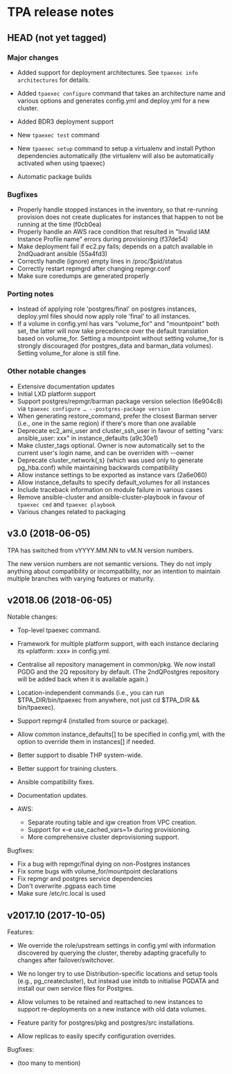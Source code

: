 # TPA release notes

## HEAD (not yet tagged)

### Major changes

- Added support for deployment architectures.
  See ``tpaexec info architectures`` for details.

- Added ``tpaexec configure`` command that takes an architecture
  name and various options and generates config.yml and deploy.yml for
  a new cluster.

- Added BDR3 deployment support

- New ``tpaexec test`` command

- New ``tpaexec setup`` command to setup a virtualenv and install Python
  dependencies automatically (the virtualenv will also be automatically
  activated when using tpaexec)

- Automatic package builds

### Bugfixes

- Properly handle stopped instances in the inventory, so that re-running
  provision does not create duplicates for instances that happen to not
  be running at the time (f0cb0ea)
- Properly handle an AWS race condition that resulted in "Invalid IAM
  Instance Profile name" errors during provisioning (f37de54)
- Make deployment fail if ec2.py fails; depends on a patch available in
  2ndQuadrant ansible (55a4fd3)
- Correctly handle (ignore) empty lines in /proc/$pid/status
- Correctly restart repmgrd after changing repmgr.conf
- Make sure coredumps are generated properly

### Porting notes

- Instead of applying role 'postgres/final' on postgres instances,
  deploy.yml files should now apply role 'final' to all instances.
- If a volume in config.yml has vars "volume_for" and "mountpoint" both
  set, the latter will now take precedence over the default translation
  based on volume_for. Setting a mountpoint without setting volume_for
  is strongly discouraged (for postgres_data and barman_data volumes).
  Setting volume_for alone is still fine.

### Other notable changes

- Extensive documentation updates
- Initial LXD platform support
- Support postgres/repmgr/barman package version selection (6e904c8)
  via ``tpaexec configure … --postgres-package version``
- When generating restore_command, prefer the closest Barman server
  (i.e., one in the same region) if there's more than one available
- Deprecate ec2_ami_user and cluster_ssh_user in favour of setting
  "vars: ansible_user: xxx" in instance_defaults (a9c30e1)
- Make cluster_tags optional. Owner is now automatically set to the
  current user's login name, and can be overriden with --owner
- Deprecate cluster_network{,s} (which was used only to generate
  pg_hba.conf) while maintaining backwards compatibility
- Allow instance settings to be exported as instance vars (2a6e060)
- Allow instance_defaults to specify default_volumes for all instances
- Include traceback information on module failure in various cases
- Remove ansible-cluster and ansible-cluster-playbook in favour of
  ``tpaexec cmd`` and ``tpaexec playbook``
- Various changes related to packaging

## v3.0 (2018-06-05)

TPA has switched from vYYYY.MM.NN to vM.N version numbers.

The new version numbers are not semantic versions. They do not imply
anything about compatibility or incompatibility, nor an intention to
maintain multiple branches with varying features or maturity.

## v2018.06 (2018-06-05)

Notable changes:

- Top-level tpaexec command.

- Framework for multiple platform support, with each instance declaring
  its «platform: xxx» in config.yml.

- Centralise all repository management in common/pkg. We now install
  PGDG and the 2Q repository by default. (The 2ndQPostgres repository
  will be added back when it is available again.)

- Location-independent commands (i.e., you can run $TPA_DIR/bin/tpaexec
  from anywhere, not just cd $TPA_DIR && bin/tpaexec).

- Support repmgr4 (installed from source or package).

- Allow common instance_defaults[] to be specified in config.yml, with
  the option to override them in instances[] if needed.

- Better support to disable THP system-wide.

- Better support for training clusters.

- Ansible compatibility fixes.

- Documentation updates.

- AWS:

  - Separate routing table and igw creation from VPC creation.
  - Support for «-e use_cached_vars=1» during provisioning.
  - More comprehensive cluster deprovisioning support.

Bugfixes:

- Fix a bug with repmgr/final dying on non-Postgres instances
- Fix some bugs with volume_for/mountpoint declarations
- Fix repmgr and postgres service dependencies
- Don't overwrite .pgpass each time
- Make sure /etc/rc.local is used

## v2017.10 (2017-10-05)

Features:

- We override the role/upstream settings in config.yml with information
  discovered by querying the cluster, thereby adapting gracefully to
  changes after failover/switchover.

- We no longer try to use Distribution-specific locations and setup
  tools (e.g., pg_createcluster), but instead use initdb to initialise
  PGDATA and install our own service files for Postgres.

- Allow volumes to be retained and reattached to new instances to
  support re-deployments on a new instance with old data volumes.

- Feature parity for postgres/pkg and postgres/src installations.

- Allow replicas to easily specify configuration overrides.

Bugfixes:

- (too many to mention)
